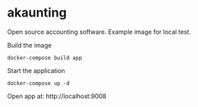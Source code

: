 # akaunting
Open source accounting software.
Example image for local test.

Build the image
```
docker-compose build app
```

Start the application
```
docker-compose up -d
```

Open app at: http://localhost:9008